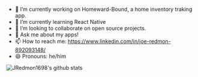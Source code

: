 


- 🔭 I’m currently working on Homeward-Bound, a home inventory traking app. 
- 🌱 I’m currently learning React Native
- 👯 I’m looking to collaborate on open source projects. 
- 💬 Ask me about my apps!
- 📫 How to reach me: https://www.linkedin.com/in/joe-redmon-892093148/
- 😄 Pronouns: he/him


![JRedmon1698's github stats](https://github-readme-stats.vercel.app/api?username=JRedmon1698&theme=vision-friendly-dark)
